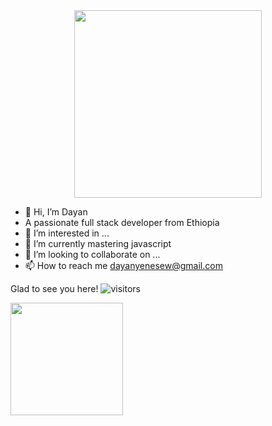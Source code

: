 

<div id="header" align="center">
  <img src="https://media.giphy.com/media/emGDBYPZ2mVrsS1biZ/giphy.gif" width="300"/>
</div>



- 👋 Hi, I’m  Dayan 
- A passionate full stack  developer from Ethiopia
- 👀 I’m interested in ...
- 🌱 I’m currently mastering javascript
- 💞️ I’m looking to collaborate on ...
- 📫 How to reach me dayanyenesew@gmail.com

Glad to see you here!   ![visitors](https://visitor-badge.glitch.me/badge?page_id=page.id)

<img height="180em" src="https://github-readme-stats.vercel.app/api?username=dayan27&show_icons=true&hide_border=true&&count_private=true&include_all_commits=true" />


<!---
dayan27/dayan27 is a ✨ special ✨ repository because its `README.md` (this file) appears on your GitHub profile.
You can click the Preview link to take a look at your changes.
 Hi 👋, I'm Dayan 
A passionate fullstack  developer from Ethiopia
--->
